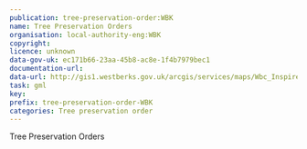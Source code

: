 ```yaml
---
publication: tree-preservation-order:WBK
name: Tree Preservation Orders
organisation: local-authority-eng:WBK
copyright: 
licence: unknown
data-gov-uk: ec171b66-23aa-45b8-ac8e-1f4b7979bec1
documentation-url: 
data-url: http://gis1.westberks.gov.uk/arcgis/services/maps/Wbc_Inspire_Tree_Preservation_Orders/MapServer/WFSServer?&typename=maps_Wbc_Inspire_Tree_Preservation_Orders:Tree_preservation_orders&outputFormat=GML2
task: gml
key: 
prefix: tree-preservation-order-WBK
categories: Tree preservation order
---
```


Tree Preservation Orders

